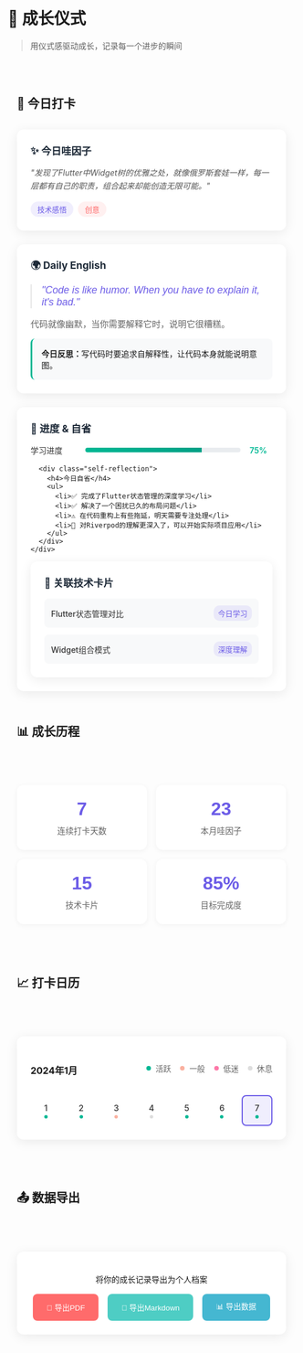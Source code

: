 # 🌱 成长仪式

> 用仪式感驱动成长，记录每一个进步的瞬间

<div class="ritual-dashboard">

## 📅 今日打卡

<div class="today-checkin">
  <div class="checkin-card">
    <h3>✨ 今日哇因子</h3>
    <div class="wow-content">
      <p>"发现了Flutter中Widget树的优雅之处，就像俄罗斯套娃一样，每一层都有自己的职责，组合起来却能创造无限可能。"</p>
      <div class="wow-tags">
        <span class="tag tech">技术感悟</span>
        <span class="tag creative">创意</span>
      </div>
    </div>
  </div>

  <div class="checkin-card">
    <h3>🌍 Daily English</h3>
    <div class="english-content">
      <blockquote>"Code is like humor. When you have to explain it, it's bad."</blockquote>
      <p class="translation">代码就像幽默，当你需要解释它时，说明它很糟糕。</p>
      <div class="reflection">
        <strong>今日反思：</strong>写代码时要追求自解释性，让代码本身就能说明意图。
      </div>
    </div>
  </div>

  <div class="checkin-card">
    <h3>🎯 进度 & 自省</h3>
    <div class="progress-content">
      <div class="progress-item">
        <span class="label">学习进度</span>
        <div class="progress-bar">
          <div class="progress-fill" style="width: 75%"></div>
        </div>
        <span class="percentage">75%</span>
      </div>
      
      <div class="self-reflection">
        <h4>今日自省</h4>
        <ul>
          <li>✅ 完成了Flutter状态管理的深度学习</li>
          <li>✅ 解决了一个困扰已久的布局问题</li>
          <li>⚠️ 在代码重构上有些拖延，明天需要专注处理</li>
          <li>🎯 对Riverpod的理解更深入了，可以开始实际项目应用</li>
        </ul>
      </div>
    </div>
  </div>

  <div class="checkin-card">
    <h3>🔗 关联技术卡片</h3>
    <div class="linked-cards">
      <a href="/tech-cards/flutter-state-management" class="card-link">
        <span class="card-title">Flutter状态管理对比</span>
        <span class="card-tag">今日学习</span>
      </a>
      <a href="/tech-cards/widget-composition" class="card-link">
        <span class="card-title">Widget组合模式</span>
        <span class="card-tag">深度理解</span>
      </a>
    </div>
  </div>
</div>

## 📊 成长历程

<div class="growth-timeline">
  <div class="timeline-stats">
    <div class="stat-item">
      <div class="stat-number">7</div>
      <div class="stat-label">连续打卡天数</div>
    </div>
    <div class="stat-item">
      <div class="stat-number">23</div>
      <div class="stat-label">本月哇因子</div>
    </div>
    <div class="stat-item">
      <div class="stat-number">15</div>
      <div class="stat-label">技术卡片</div>
    </div>
    <div class="stat-item">
      <div class="stat-number">85%</div>
      <div class="stat-label">目标完成度</div>
    </div>
  </div>
</div>

## 📈 打卡日历

<div class="calendar-view">
  <div class="calendar-header">
    <h3>2024年1月</h3>
    <div class="legend">
      <span class="legend-item"><span class="dot active"></span>活跃</span>
      <span class="legend-item"><span class="dot moderate"></span>一般</span>
      <span class="legend-item"><span class="dot low"></span>低迷</span>
      <span class="legend-item"><span class="dot rest"></span>休息</span>
    </div>
  </div>
  
  <div class="calendar-grid">
    <div class="calendar-day">
      <span class="day-number">1</span>
      <div class="day-status active"></div>
    </div>
    <div class="calendar-day">
      <span class="day-number">2</span>
      <div class="day-status active"></div>
    </div>
    <div class="calendar-day">
      <span class="day-number">3</span>
      <div class="day-status moderate"></div>
    </div>
    <div class="calendar-day">
      <span class="day-number">4</span>
      <div class="day-status rest"></div>
    </div>
    <div class="calendar-day">
      <span class="day-number">5</span>
      <div class="day-status active"></div>
    </div>
    <div class="calendar-day">
      <span class="day-number">6</span>
      <div class="day-status active"></div>
    </div>
    <div class="calendar-day current">
      <span class="day-number">7</span>
      <div class="day-status active"></div>
    </div>
  </div>
</div>

## 📤 数据导出

<div class="export-section">
  <p>将你的成长记录导出为个人档案</p>
  <div class="export-buttons">
    <button class="btn-export pdf">📄 导出PDF</button>
    <button class="btn-export markdown">📝 导出Markdown</button>
    <button class="btn-export json">📊 导出数据</button>
  </div>
</div>

</div>

<style>
.ritual-dashboard {
  max-width: 1200px;
  margin: 0 auto;
  padding: 2rem 1rem;
}

.today-checkin {
  display: grid;
  grid-template-columns: repeat(auto-fit, minmax(300px, 1fr));
  gap: 1.5rem;
  margin: 2rem 0;
}

.checkin-card {
  background: white;
  border-radius: 12px;
  padding: 1.5rem;
  box-shadow: 0 4px 20px rgba(0,0,0,0.08);
  transition: all 0.3s ease;
}

.checkin-card:hover {
  transform: translateY(-2px);
  box-shadow: 0 8px 30px rgba(0,0,0,0.12);
}

.checkin-card h3 {
  margin: 0 0 1rem 0;
  color: #1E2A38;
  font-size: 1.1rem;
}

.wow-content p {
  font-style: italic;
  color: #555;
  line-height: 1.6;
  margin-bottom: 1rem;
}

.wow-tags {
  display: flex;
  gap: 0.5rem;
  flex-wrap: wrap;
}

.tag {
  padding: 0.25rem 0.75rem;
  border-radius: 15px;
  font-size: 0.8rem;
  font-weight: 500;
}

.tag.tech {
  background: rgba(108, 92, 231, 0.1);
  color: #6C5CE7;
}

.tag.creative {
  background: rgba(255, 107, 107, 0.1);
  color: #FF6B6B;
}

.english-content blockquote {
  font-size: 1.1rem;
  font-style: italic;
  color: #6C5CE7;
  margin: 0 0 0.5rem 0;
  font-family: 'Quicksand', sans-serif;
}

.translation {
  color: #666;
  font-size: 0.95rem;
  margin-bottom: 1rem;
}

.reflection {
  background: #F8F9FA;
  padding: 1rem;
  border-radius: 8px;
  border-left: 3px solid #00B894;
}

.progress-item {
  display: flex;
  align-items: center;
  gap: 1rem;
  margin-bottom: 1rem;
}

.label {
  font-weight: 500;
  color: #333;
  min-width: 80px;
}

.progress-bar {
  flex: 1;
  height: 8px;
  background: #E9ECEF;
  border-radius: 4px;
  overflow: hidden;
}

.progress-fill {
  height: 100%;
  background: linear-gradient(90deg, #00B894, #00A085);
  transition: width 0.3s ease;
}

.percentage {
  font-weight: 600;
  color: #00B894;
  min-width: 40px;
}

.self-reflection ul {
  margin: 0;
  padding-left: 0;
  list-style: none;
}

.self-reflection li {
  padding: 0.5rem 0;
  border-bottom: 1px solid #F0F0F0;
}

.self-reflection li:last-child {
  border-bottom: none;
}

.linked-cards {
  display: flex;
  flex-direction: column;
  gap: 0.75rem;
}

.card-link {
  display: flex;
  justify-content: space-between;
  align-items: center;
  padding: 0.75rem;
  background: #F8F9FA;
  border-radius: 8px;
  text-decoration: none;
  color: inherit;
  transition: all 0.3s ease;
}

.card-link:hover {
  background: #E9ECEF;
  transform: translateX(4px);
}

.card-title {
  font-weight: 500;
  color: #333;
}

.card-tag {
  font-size: 0.8rem;
  color: #6C5CE7;
  background: rgba(108, 92, 231, 0.1);
  padding: 0.25rem 0.5rem;
  border-radius: 10px;
}

.timeline-stats {
  display: grid;
  grid-template-columns: repeat(auto-fit, minmax(150px, 1fr));
  gap: 1rem;
  margin: 2rem 0;
}

.stat-item {
  text-align: center;
  background: white;
  padding: 1.5rem;
  border-radius: 12px;
  box-shadow: 0 2px 10px rgba(0,0,0,0.05);
}

.stat-number {
  font-size: 2rem;
  font-weight: 700;
  color: #6C5CE7;
  font-family: 'Quicksand', sans-serif;
}

.stat-label {
  color: #666;
  font-size: 0.9rem;
  margin-top: 0.5rem;
}

.calendar-view {
  background: white;
  border-radius: 12px;
  padding: 1.5rem;
  box-shadow: 0 4px 20px rgba(0,0,0,0.08);
  margin: 2rem 0;
}

.calendar-header {
  display: flex;
  justify-content: space-between;
  align-items: center;
  margin-bottom: 1rem;
}

.legend {
  display: flex;
  gap: 1rem;
}

.legend-item {
  display: flex;
  align-items: center;
  gap: 0.5rem;
  font-size: 0.85rem;
  color: #666;
}

.dot {
  width: 8px;
  height: 8px;
  border-radius: 50%;
}

.dot.active { background: #00B894; }
.dot.moderate { background: #FAB1A0; }
.dot.low { background: #FD79A8; }
.dot.rest { background: #DDD; }

.calendar-grid {
  display: grid;
  grid-template-columns: repeat(7, 1fr);
  gap: 0.5rem;
}

.calendar-day {
  aspect-ratio: 1;
  display: flex;
  flex-direction: column;
  align-items: center;
  justify-content: center;
  border-radius: 8px;
  position: relative;
  transition: all 0.3s ease;
}

.calendar-day:hover {
  background: #F8F9FA;
}

.calendar-day.current {
  background: rgba(108, 92, 231, 0.1);
  border: 2px solid #6C5CE7;
}

.day-number {
  font-size: 0.9rem;
  font-weight: 500;
  color: #333;
}

.day-status {
  width: 6px;
  height: 6px;
  border-radius: 50%;
  margin-top: 4px;
}

.day-status.active { background: #00B894; }
.day-status.moderate { background: #FAB1A0; }
.day-status.low { background: #FD79A8; }
.day-status.rest { background: #DDD; }

.export-section {
  background: white;
  border-radius: 12px;
  padding: 1.5rem;
  box-shadow: 0 4px 20px rgba(0,0,0,0.08);
  text-align: center;
  margin: 2rem 0;
}

.export-buttons {
  display: flex;
  justify-content: center;
  gap: 1rem;
  margin-top: 1rem;
  flex-wrap: wrap;
}

.btn-export {
  padding: 0.75rem 1.5rem;
  border: none;
  border-radius: 8px;
  font-weight: 500;
  cursor: pointer;
  transition: all 0.3s ease;
  text-decoration: none;
  display: inline-block;
}

.btn-export.pdf {
  background: #FF6B6B;
  color: white;
}

.btn-export.markdown {
  background: #4ECDC4;
  color: white;
}

.btn-export.json {
  background: #45B7D1;
  color: white;
}

.btn-export:hover {
  transform: translateY(-2px);
  box-shadow: 0 4px 15px rgba(0,0,0,0.2);
}

@media (max-width: 768px) {
  .today-checkin {
    grid-template-columns: 1fr;
  }
  
  .timeline-stats {
    grid-template-columns: repeat(2, 1fr);
  }
  
  .calendar-header {
    flex-direction: column;
    gap: 1rem;
    align-items: flex-start;
  }
  
  .legend {
    flex-wrap: wrap;
  }
  
  .export-buttons {
    flex-direction: column;
    align-items: center;
  }
}
</style>